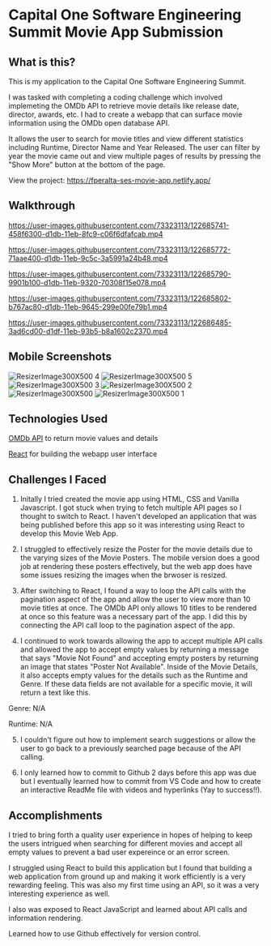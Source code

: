 # Capital One Software Engineering Summit Movie App Submission

## What is this?

This is my application to the Capital One Software Engineering Summit.

I was tasked with completing a coding challenge which involved implemeting the OMDb API to retrieve movie details like release date, director, awards, etc. I had to create a webapp that can surface movie information using the OMDb open database API.  

It allows the user to search for movie titles and view different statistics including Runtime, Director Name and Year Released. The user can filter by year the movie came out and view multiple pages of results by pressing the "Show More" button at the bottom of the page. 

View the project: https://fperalta-ses-movie-app.netlify.app/

## Walkthrough

https://user-images.githubusercontent.com/73323113/122685741-458f6300-d1db-11eb-8fc9-c06f6dfafcab.mp4


https://user-images.githubusercontent.com/73323113/122685772-71aae400-d1db-11eb-9c5c-3a5991a24b48.mp4


https://user-images.githubusercontent.com/73323113/122685790-9901b100-d1db-11eb-9320-70308f15e078.mp4


https://user-images.githubusercontent.com/73323113/122685802-b767ac80-d1db-11eb-9645-299e00fe79b1.mp4


https://user-images.githubusercontent.com/73323113/122686485-3ad6cd00-d1df-11eb-93b5-b8a1602c2370.mp4

## Mobile Screenshots

![ResizerImage300X500 4](https://user-images.githubusercontent.com/73323113/122702732-ffa7be80-d21d-11eb-87cd-19d21e2e61c0.jpg)
![ResizerImage300X500 5](https://user-images.githubusercontent.com/73323113/122702734-01718200-d21e-11eb-9719-477c3d0dd071.jpg)
![ResizerImage300X500 3](https://user-images.githubusercontent.com/73323113/122702730-fdddfb00-d21d-11eb-94d4-e6bec95e0e17.jpg)
![ResizerImage300X500 2](https://user-images.githubusercontent.com/73323113/122702726-fb7ba100-d21d-11eb-84a3-c0190d61c2ad.jpg)
![ResizerImage300X500](https://user-images.githubusercontent.com/73323113/122702710-f4ed2980-d21d-11eb-8134-c2b1628bf874.jpg)
![ResizerImage300X500 1](https://user-images.githubusercontent.com/73323113/122702720-f74f8380-d21d-11eb-8d55-12023892a4a6.jpg)




## Technologies Used

[OMDb API](https://www.omdbapi.com/) to return movie values and details 

[React](https://reactjs.org/) for building the webapp user interface

## Challenges I Faced

1. Initally I tried created the movie app using HTML, CSS and Vanilla Javascript. I got stuck when trying to fetch multiple API pages so I thought to switch to React. I haven't developed an application that was being published before this app so it was interesting using React to develop this Movie Web App.  

2. I struggled to effectively resize the Poster for the movie details due to the varying sizes of the Movie Posters. The mobile version does a good job at rendering these posters effectively, but the web app does have some issues resizing the images when the brwoser is resized. 

3. After switching to React, I found a way to loop the API calls with the pagination aspect of the app and allow the user to view more than 10 movie titles at once. The OMDb API only allows 10 titles to be rendered at once so this feature was a necessary part of the app. I did this by connecting the API call loop to the pagination aspect of the app. 

4. I continued to work towards allowing the app to accept multiple API calls and allowed the app to accept empty values by returning a message that says "Movie Not Found" and accepting empty posters by returning an image that states "Poster Not Available". Inside of the Movie Details, it also accepts empty values for the details such as the Runtime and Genre. If these data fields are not available for a specific movie, it will return a text like this.

Genre: N/A

Runtime: N/A

5. I couldn't figure out how to implement search suggestions or allow the user to go back to a previously searched page because of the API calling. 

6. I only learned how to commit to Github 2 days before this app was due but I eventually learned how to commit from VS Code and how to create an interactive ReadMe file with videos and hyperlinks (Yay to success!!). 



## Accomplishments

I tried to bring forth a quality user experience in hopes of helping to keep the users intrigued when searching for different movies and accept all empty values to prevent a bad user expereince or an error screen.

I struggled using React to build this application but I found that building a web application from ground up and making it work efficiently is a very rewarding feeling. This was also my first time using an API, so it was a very interesting experience as well. 

I also was exposed to React JavaScript and learned about API calls and information rendering.

Learned how to use Github effectively for version control. 
